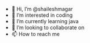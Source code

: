 - 👋 Hi, I’m @shaileshmagar
- 👀 I’m interested in coding
- 🌱 I’m currently learning java
- 💞️ I’m looking to collaborate on 
- 📫 How to reach me 

<!---
shaileshmagar/shaileshmagar is a ✨ special ✨ repository because its `README.md` (this file) appears on your GitHub profile.
You can click the Preview link to take a look at your changes.
--->
